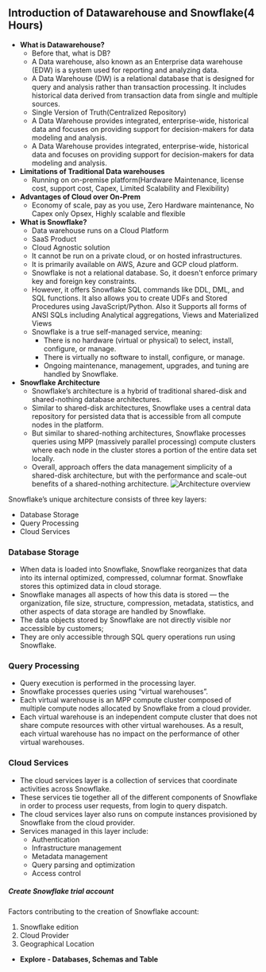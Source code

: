 

## Introduction of Datawarehouse and Snowflake(4 Hours)
- **What is Datawarehouse?**
	- Before that, what is DB?
	- A Data warehouse, also known as an Enterprise data warehouse (EDW) is a system used for reporting and analyzing data.
	- A Data Warehouse (DW) is a relational database that is designed for query and analysis rather than transaction processing. It includes historical data derived from transaction data from single and multiple sources.
	- Single Version of Truth(Centralized Repository)
	- A Data Warehouse provides integrated, enterprise-wide, historical data and focuses on providing support for decision-makers for data modeling and analysis.
    - A Data Warehouse provides integrated, enterprise-wide, historical data and focuses on providing support for decision-makers for data modeling and analysis.
- **Limitations of Traditional Data warehouses**
	- Running on on-premise platform(Hardware Maintenance, license cost, support cost, Capex, Limited Scalability and Flexibility)
- **Advantages of Cloud over On-Prem**
	-  Economy of scale, pay as you use, Zero Hardware maintenance, No Capex only Opsex, Highly scalable and flexible
- **What is Snowflake?**
	- Data warehouse runs on a Cloud Platform
	- SaaS Product
	- Cloud Agnostic solution
	- It cannot be run on a private cloud, or on hosted infrastructures.
	- It is primarily available on AWS, Azure and GCP cloud platform.  
	- Snowflake is not a relational database. So, it doesn't enforce primary key and foreign key constraints.
	- However, it offers Snowflake SQL commands like DDL, DML, and SQL functions. It also allows you to create UDFs and Stored Procedures using JavaScript/Python. Also it Supports all forms of ANSI SQLs including Analytical aggregations, Views and Materialized Views
	- Snowflake is a true self-managed service, meaning:
		- There is no hardware (virtual or physical) to select, install, configure, or manage.
		- There is virtually no software to install, configure, or manage.
		- Ongoing maintenance, management, upgrades, and tuning are handled by Snowflake.
-  **Snowflake Architecture**
    - Snowflake’s architecture is a hybrid of traditional shared-disk and shared-nothing database architectures. 
    - Similar to shared-disk architectures, Snowflake uses a central data repository for persisted data that is accessible from all compute nodes in the platform. 
    - But similar to shared-nothing architectures, Snowflake processes queries using MPP (massively parallel processing) compute clusters where each node in the cluster stores a portion of the entire data set locally. 
    - Overall, approach offers the data management simplicity of a shared-disk architecture, but with the performance and scale-out benefits of a shared-nothing architecture.
	![Architecture overview](https://docs.snowflake.com/en/_images/architecture-overview.png)

Snowflake’s unique architecture consists of three key layers:

- Database Storage
- Query Processing
- Cloud Services
    

### Database Storage

- When data is loaded into Snowflake, Snowflake reorganizes that data into its internal optimized, compressed, columnar format. Snowflake stores this optimized data in cloud storage.
- Snowflake manages all aspects of how this data is stored — the organization, file size, structure, compression, metadata, statistics, and other aspects of data storage are handled by Snowflake.
- The data objects stored by Snowflake are not directly visible nor accessible by customers; 
- They are only accessible through SQL query operations run using Snowflake.

### Query Processing

- Query execution is performed in the processing layer. 
- Snowflake processes queries using “virtual warehouses”. 
- Each virtual warehouse is an MPP compute cluster composed of multiple compute nodes allocated by Snowflake from a cloud provider.
- Each virtual warehouse is an independent compute cluster that does not share compute resources with other virtual warehouses. As a result, each virtual warehouse has no impact on the performance of other virtual warehouses.


### Cloud Services

- The cloud services layer is a collection of services that coordinate activities across Snowflake. 
- These services tie together all of the different components of Snowflake in order to process user requests, from login to query dispatch.
- The cloud services layer also runs on compute instances provisioned by Snowflake from the cloud provider.
- Services managed in this layer include:
	- Authentication
	- Infrastructure management
	- Metadata management
	- Query parsing and optimization
	- Access control
##### **Create Snowflake trial account**
Factors contributing to the creation of Snowflake account:
1. Snowflake edition
2. Cloud Provider
3. Geographical Location
- **Explore - Databases, Schemas and Table**

